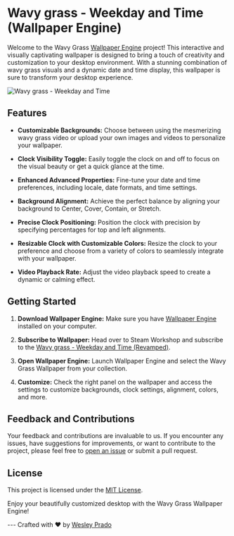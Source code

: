 # Wavy grass - Weekday and Time (Wallpaper Engine)

Welcome to the Wavy Grass [Wallpaper Engine](https://store.steampowered.com/app/431960/Wallpaper_Engine/) project! This interactive and visually captivating wallpaper is designed to bring a touch of creativity and customization to your desktop environment. With a stunning combination of wavy grass visuals and a dynamic date and time display, this wallpaper is sure to transform your desktop experience.

![Wavy grass - Weekday and Time](https://media.giphy.com/media/v1.Y2lkPTc5MGI3NjExbDV6ZzJ6cnN4cGM1dWhwaGJ6dTIwa2FoNzRybGVweTM4bm03MjJ0dCZlcD12MV9pbnRlcm5hbF9naWZfYnlfaWQmY3Q9Zw/5rIoHnaHTCOoMTVRCZ/giphy.gif)

## Features

- **Customizable Backgrounds:** Choose between using the mesmerizing wavy grass video or upload your own images and videos to personalize your wallpaper.
  
- **Clock Visibility Toggle:** Easily toggle the clock on and off to focus on the visual beauty or get a quick glance at the time.

- **Enhanced Advanced Properties:** Fine-tune your date and time preferences, including locale, date formats, and time settings.

- **Background Alignment:** Achieve the perfect balance by aligning your background to Center, Cover, Contain, or Stretch.

- **Precise Clock Positioning:** Position the clock with precision by specifying percentages for top and left alignments.

- **Resizable Clock with Customizable Colors:** Resize the clock to your preference and choose from a variety of colors to seamlessly integrate with your wallpaper.

- **Video Playback Rate:** Adjust the video playback speed to create a dynamic or calming effect.

## Getting Started

1. **Download Wallpaper Engine:** Make sure you have [Wallpaper Engine](https://store.steampowered.com/app/431960/Wallpaper_Engine/) installed on your computer.

2. **Subscribe to Wallpaper:** Head over to Steam Workshop and subscribe to the [Wavy grass - Weekday and Time (Revamped)](https://steamcommunity.com/sharedfiles/filedetails/?id=2884798032).

3. **Open Wallpaper Engine:** Launch Wallpaper Engine and select the Wavy Grass Wallpaper from your collection.

4. **Customize:** Check the right panel on the wallpaper and access the settings to customize backgrounds, clock settings, alignment, colors, and more.

## Feedback and Contributions

Your feedback and contributions are invaluable to us. If you encounter any issues, have suggestions for improvements, or want to contribute to the project, please feel free to [open an issue](https://github.com/wesley-prado/wallpaper-wavygrass-clock/issues) or submit a pull request.

## License

This project is licensed under the [MIT License](https://opensource.org/license/mit/).

Enjoy your beautifully customized desktop with the Wavy Grass Wallpaper Engine!

\---
Crafted with ❤️ by [Wesley Prado](https://github.com/wesley-prado)

